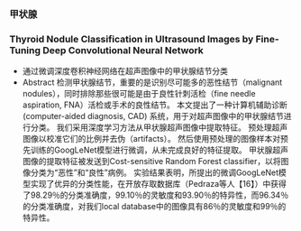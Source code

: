 ### 甲状腺

### Thyroid Nodule Classification in Ultrasound Images by Fine-Tuning Deep Convolutional Neural Network
- 通过微调深度卷积神经网络在超声图像中的甲状腺结节分类
- Abstract
    检测甲状腺结节，重要的是识别尽可能多的恶性结节（malignant nodules），同时排除那些很可能是由于良性针刺活检（fine needle aspiration, FNA）活检或手术的良性结节。
    本文提出了一种计算机辅助诊断 (computer-aided diagnosis, CAD) 系统，用于对超声图像中的甲状腺结节进行分类。
    我们采用深度学习方法从甲状腺超声图像中提取特征。
    预处理超声图像以校准它们的比例并去伪（artifacts）。
    然后使用预处理的图像样本对预先训练的GoogLeNet模型进行微调，从未完成良好的特征提取。
    甲状腺超声图像的提取特征被发送到Cost-sensitive Random Forest classifier，以将图像分类为“恶性”和“良性”病例。
    实验结果表明，所提出的微调GoogLeNet模型实现了优异的分类性能，在开放存取数据库（Pedraza等人【16】）中获得了98.29％的分类准确度，99.10％的灵敏度和93.90％的特异性，而96.34％的分类准确度，对我们local database中的图像具有86％的灵敏度和99％的特异性。